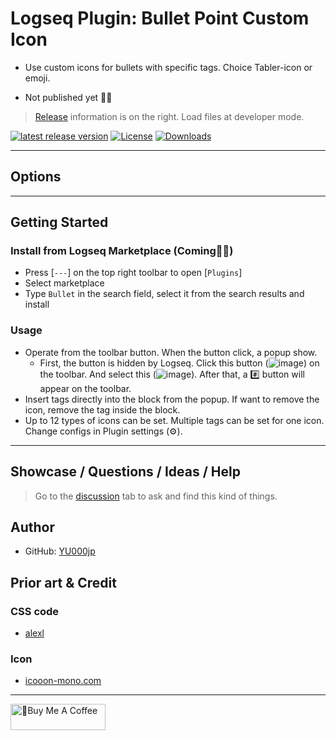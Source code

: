 # Logseq Plugin: Bullet Point Custom Icon

- Use custom icons for bullets with specific tags. Choice Tabler-icon or emoji.

- Not published yet 👷🚧

> [Release](https://github.com/YU000jp/logseq-plugin-bullet-point-custom-icon/releases) information is on the right. Load files at developer mode.

[![latest release version](https://img.shields.io/github/v/release/YU000jp/logseq-plugin-bullet-point-custom-icon)](https://github.com/YU000jp/logseq-plugin-bullet-point-custom-icon/releases)
[![License](https://img.shields.io/github/license/YU000jp/logseq-plugin-bullet-point-custom-icon?color=blue)](https://github.com/YU000jp/logseq-plugin-bullet-point-custom-icon/LICENSE)
[![Downloads](https://img.shields.io/github/downloads/YU000jp/logseq-plugin-bullet-point-custom-icon/total.svg)](https://github.com/YU000jp/logseq-plugin-bullet-point-custom-icon/releases)
<!-- Published 2023 -->

---

## Options

---

## Getting Started

### Install from Logseq Marketplace (Coming👷🚧)

- Press [`---`] on the top right toolbar to open [`Plugins`]
- Select marketplace
- Type `Bullet` in the search field, select it from the search results and install

### Usage

- Operate from the toolbar button. When the button click, a popup show.
  - First, the button is hidden by Logseq. Click this button (![image](https://github.com/YU000jp/logseq-plugin-bullet-point-custom-icon/assets/111847207/b652d053-001a-41b9-856d-7ce4039ef24c)) on the toolbar. And select this (![image](https://github.com/YU000jp/logseq-plugin-bullet-point-custom-icon/assets/111847207/2ff307d9-5b2c-45ea-bda1-77f1481096c1)). After that, a #️⃣ button will appear on the toolbar.
- Insert tags directly into the block from the popup. If want to remove the icon, remove the tag inside the block.
- Up to 12 types of icons can be set. Multiple tags can be set for one icon. Change configs in Plugin settings (⚙️).

---

## Showcase / Questions / Ideas / Help

> Go to the [discussion](https://github.com/YU000jp/logseq-plugin-bullet-point-custom-icon/discussions) tab to ask and find this kind of things.

## Author

- GitHub: [YU000jp](https://github.com/YU000jp)

## Prior art & Credit

### CSS code

- [alexl](https://codeberg.org/alexl/for-logseq)

### Icon

- [icooon-mono.com](https://icooon-mono.com/14744-%e3%82%b7%e3%83%a3%e3%83%bc%e3%83%97%e3%82%a2%e3%82%a4%e3%82%b3%e3%83%b32/)

---

<a href="https://www.buymeacoffee.com/yu000japan" target="_blank"><img src="https://cdn.buymeacoffee.com/buttons/v2/default-violet.png" alt="🍌Buy Me A Coffee" style="height: 42px;width: 152px" ></a>
